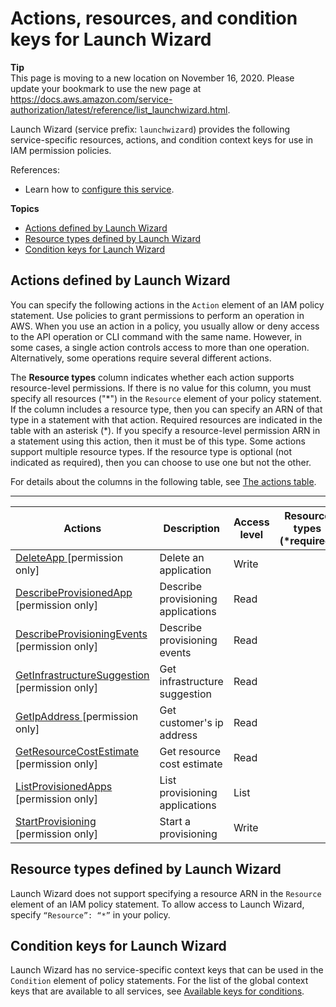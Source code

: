 # Actions, resources, and condition keys for Launch Wizard<a name="list_launchwizard"></a>

**Tip**  
This page is moving to a new location on November 16, 2020\. Please update your bookmark to use the new page at [https://docs\.aws\.amazon\.com/service\-authorization/latest/reference/list\_launchwizard\.html](https://docs.aws.amazon.com/service-authorization/latest/reference/list_launchwizard.html)\. 

Launch Wizard \(service prefix: `launchwizard`\) provides the following service\-specific resources, actions, and condition context keys for use in IAM permission policies\.

References:
+ Learn how to [configure this service](https://docs.aws.amazon.com/launchwizard/latest/userguide/what-is-launch-wizard.html)\.

**Topics**
+ [Actions defined by Launch Wizard](#launchwizard-actions-as-permissions)
+ [Resource types defined by Launch Wizard](#launchwizard-resources-for-iam-policies)
+ [Condition keys for Launch Wizard](#launchwizard-policy-keys)

## Actions defined by Launch Wizard<a name="launchwizard-actions-as-permissions"></a>

You can specify the following actions in the `Action` element of an IAM policy statement\. Use policies to grant permissions to perform an operation in AWS\. When you use an action in a policy, you usually allow or deny access to the API operation or CLI command with the same name\. However, in some cases, a single action controls access to more than one operation\. Alternatively, some operations require several different actions\.

The **Resource types** column indicates whether each action supports resource\-level permissions\. If there is no value for this column, you must specify all resources \("\*"\) in the `Resource` element of your policy statement\. If the column includes a resource type, then you can specify an ARN of that type in a statement with that action\. Required resources are indicated in the table with an asterisk \(\*\)\. If you specify a resource\-level permission ARN in a statement using this action, then it must be of this type\. Some actions support multiple resource types\. If the resource type is optional \(not indicated as required\), then you can choose to use one but not the other\.

For details about the columns in the following table, see [The actions table](reference_policies_actions-resources-contextkeys.md#actions_table)\.


****  

| Actions | Description | Access level | Resource types \(\*required\) | Condition keys | Dependent actions | 
| --- | --- | --- | --- | --- | --- | 
|   [ DeleteApp ](https://docs.aws.amazon.com/launchwizard/) \[permission only\] | Delete an application | Write |  |  |  | 
|   [ DescribeProvisionedApp ](https://docs.aws.amazon.com/launchwizard/) \[permission only\] | Describe provisioning applications | Read |  |  |  | 
|   [ DescribeProvisioningEvents ](https://docs.aws.amazon.com/launchwizard/) \[permission only\] | Describe provisioning events | Read |  |  |  | 
|   [ GetInfrastructureSuggestion ](https://docs.aws.amazon.com/launchwizard/) \[permission only\] | Get infrastructure suggestion | Read |  |  |  | 
|   [ GetIpAddress ](https://docs.aws.amazon.com/launchwizard/) \[permission only\] | Get customer's ip address | Read |  |  |  | 
|   [ GetResourceCostEstimate ](https://docs.aws.amazon.com/launchwizard/) \[permission only\] | Get resource cost estimate | Read |  |  |  | 
|   [ ListProvisionedApps ](https://docs.aws.amazon.com/launchwizard/) \[permission only\] | List provisioning applications | List |  |  |  | 
|   [ StartProvisioning ](https://docs.aws.amazon.com/launchwizard/) \[permission only\] | Start a provisioning | Write |  |  |  | 

## Resource types defined by Launch Wizard<a name="launchwizard-resources-for-iam-policies"></a>

Launch Wizard does not support specifying a resource ARN in the `Resource` element of an IAM policy statement\. To allow access to Launch Wizard, specify `“Resource”: “*”` in your policy\.

## Condition keys for Launch Wizard<a name="launchwizard-policy-keys"></a>

Launch Wizard has no service\-specific context keys that can be used in the `Condition` element of policy statements\. For the list of the global context keys that are available to all services, see [Available keys for conditions](reference_policies_condition-keys.html#AvailableKeys)\.